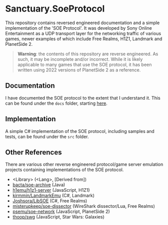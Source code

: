 # Sanctuary.SoeProtocol

This repository contains reversed engineered documentation and a simple implementation of the
'SOE Protocol'. It was developed by Sony Online Entertainment as a UDP transport layer for the
networking traffic of various games, newer examples of which include Free Realms, H1Z1, Landmark
and PlanetSide 2.

> **Warning**: the contents of this repository are reverse engineered. As such, it may be
> incomplete and/or incorrect. While it is likely applicable to many games that use the SOE
> protocol, it has been written using 2022 versions of PlanetSide 2 as a reference.

## Documentation

I have documented the SOE protocol to the extent that I understand it. This can be found under the
`docs` folder, starting [here](./docs/README.md).

## Implementation

A simple C# implementation of the SOE protocol, including samples and tests, can be found under the
`src` folder.

## Other References

There are various other reverse engineered protocol/game server emulation projects containing
implementations of the SOE protocol.

- &lt;Library&gt; (&lt;Lang&gt;, [Derived from])
- [bacta/soe-archive](https://github.com/bacta/soe-archive) (Java)
- [h1emu/h1z1-server](https://github.com/H1emu/h1z1-server) (JavaScript, H1Z1)
- [kirmmin/LandmarkEmu](https://github.com/kirmmin/LandmarkEmu) (C#, Landmark)
- [Joshsora/LibSOE](https://github.com/Joshsora/LibSOE) (C#, Free Realms)
- [misterupkeep/soe-dissector](https://github.com/misterupkeep/soe-dissector) (WireShark dissector/Lua, Free Realms)
- [psemu/soe-network](https://github.com/psemu/soe-network/) (JavaScript, PlanetSide 2)
- [thoop/swg](https://github.com/thoop/swg) (JavaScript, Star Wars: Galaxies)
